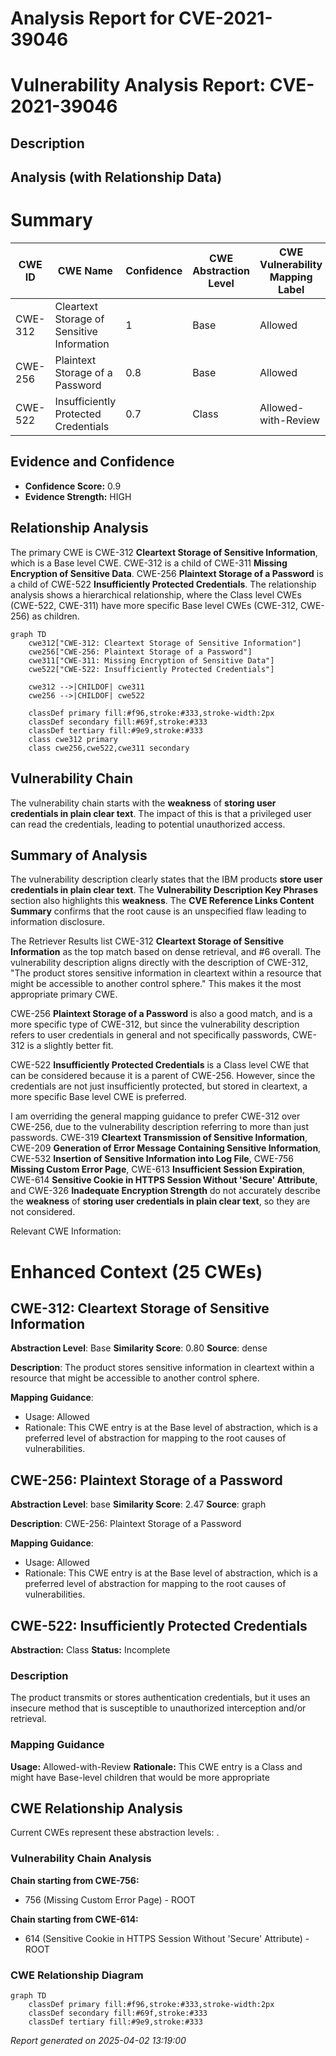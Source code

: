 # Analysis Report for CVE-2021-39046

# Vulnerability Analysis Report: CVE-2021-39046

## Description



## Analysis (with Relationship Data)

# Summary
| CWE ID | CWE Name | Confidence | CWE Abstraction Level | CWE Vulnerability Mapping Label | CWE-Vulnerability Mapping Notes |
|---|---|---|---|---|---|
| CWE-312 | Cleartext Storage of Sensitive Information | 1 | Base | Allowed | Primary CWE |
| CWE-256 | Plaintext Storage of a Password | 0.8 | Base | Allowed | Secondary Candidate |
| CWE-522 | Insufficiently Protected Credentials | 0.7 | Class | Allowed-with-Review | Secondary Candidate |

## Evidence and Confidence

*   **Confidence Score:** 0.9
*   **Evidence Strength:** HIGH

## Relationship Analysis
The primary CWE is CWE-312 **Cleartext Storage of Sensitive Information**, which is a Base level CWE. CWE-312 is a child of CWE-311 **Missing Encryption of Sensitive Data**. CWE-256 **Plaintext Storage of a Password** is a child of CWE-522 **Insufficiently Protected Credentials**.
The relationship analysis shows a hierarchical relationship, where the Class level CWEs (CWE-522, CWE-311) have more specific Base level CWEs (CWE-312, CWE-256) as children.

```mermaid
graph TD
    cwe312["CWE-312: Cleartext Storage of Sensitive Information"]
    cwe256["CWE-256: Plaintext Storage of a Password"]
    cwe311["CWE-311: Missing Encryption of Sensitive Data"]
    cwe522["CWE-522: Insufficiently Protected Credentials"]
    
    cwe312 -->|CHILDOF| cwe311
    cwe256 -->|CHILDOF| cwe522

    classDef primary fill:#f96,stroke:#333,stroke-width:2px
    classDef secondary fill:#69f,stroke:#333
    classDef tertiary fill:#9e9,stroke:#333
    class cwe312 primary
    class cwe256,cwe522,cwe311 secondary
```

## Vulnerability Chain
The vulnerability chain starts with the **weakness** of **storing user credentials in plain clear text**. The impact of this is that a privileged user can read the credentials, leading to potential unauthorized access.

## Summary of Analysis
The vulnerability description clearly states that the IBM products **store user credentials in plain clear text**. The **Vulnerability Description Key Phrases** section also highlights this **weakness**. The **CVE Reference Links Content Summary** confirms that the root cause is an unspecified flaw leading to information disclosure.

The Retriever Results list CWE-312 **Cleartext Storage of Sensitive Information** as the top match based on dense retrieval, and #6 overall. The vulnerability description aligns directly with the description of CWE-312, "The product stores sensitive information in cleartext within a resource that might be accessible to another control sphere." This makes it the most appropriate primary CWE.

CWE-256 **Plaintext Storage of a Password** is also a good match, and is a more specific type of CWE-312, but since the vulnerability description refers to user credentials in general and not specifically passwords, CWE-312 is a slightly better fit.

CWE-522 **Insufficiently Protected Credentials** is a Class level CWE that can be considered because it is a parent of CWE-256. However, since the credentials are not just insufficiently protected, but stored in cleartext, a more specific Base level CWE is preferred.

I am overriding the general mapping guidance to prefer CWE-312 over CWE-256, due to the vulnerability description referring to more than just passwords.
CWE-319 **Cleartext Transmission of Sensitive Information**, CWE-209 **Generation of Error Message Containing Sensitive Information**, CWE-532 **Insertion of Sensitive Information into Log File**, CWE-756 **Missing Custom Error Page**, CWE-613 **Insufficient Session Expiration**, CWE-614 **Sensitive Cookie in HTTPS Session Without 'Secure' Attribute**, and CWE-326 **Inadequate Encryption Strength** do not accurately describe the **weakness** of **storing user credentials in plain clear text**, so they are not considered.

Relevant CWE Information:

# Enhanced Context (25 CWEs)

## CWE-312: Cleartext Storage of Sensitive Information
**Abstraction Level**: Base
**Similarity Score**: 0.80
**Source**: dense

**Description**:
The product stores sensitive information in cleartext within a resource that might be accessible to another control sphere.

**Mapping Guidance**:
- Usage: Allowed
- Rationale: This CWE entry is at the Base level of abstraction, which is a preferred level of abstraction for mapping to the root causes of vulnerabilities.

## CWE-256: Plaintext Storage of a Password
**Abstraction Level**: base
**Similarity Score**: 2.47
**Source**: graph

**Description**:
CWE-256: Plaintext Storage of a Password

**Mapping Guidance**:
- Usage: Allowed
- Rationale: This CWE entry is at the Base level of abstraction, which is a preferred level of abstraction for mapping to the root causes of vulnerabilities.

## CWE-522: Insufficiently Protected Credentials
**Abstraction:** Class
**Status:** Incomplete

### Description
The product transmits or stores authentication credentials, but it uses an insecure method that is susceptible to unauthorized interception and/or retrieval.

### Mapping Guidance
**Usage:** Allowed-with-Review
**Rationale:** This CWE entry is a Class and might have Base-level children that would be more appropriate


## CWE Relationship Analysis

Current CWEs represent these abstraction levels: .


### Vulnerability Chain Analysis

**Chain starting from CWE-756:**
- 756 (Missing Custom Error Page) - ROOT


**Chain starting from CWE-614:**
- 614 (Sensitive Cookie in HTTPS Session Without 'Secure' Attribute) - ROOT



### CWE Relationship Diagram

```mermaid
graph TD
    classDef primary fill:#f96,stroke:#333,stroke-width:2px
    classDef secondary fill:#69f,stroke:#333
    classDef tertiary fill:#9e9,stroke:#333
```



*Report generated on 2025-04-02 13:19:00*
